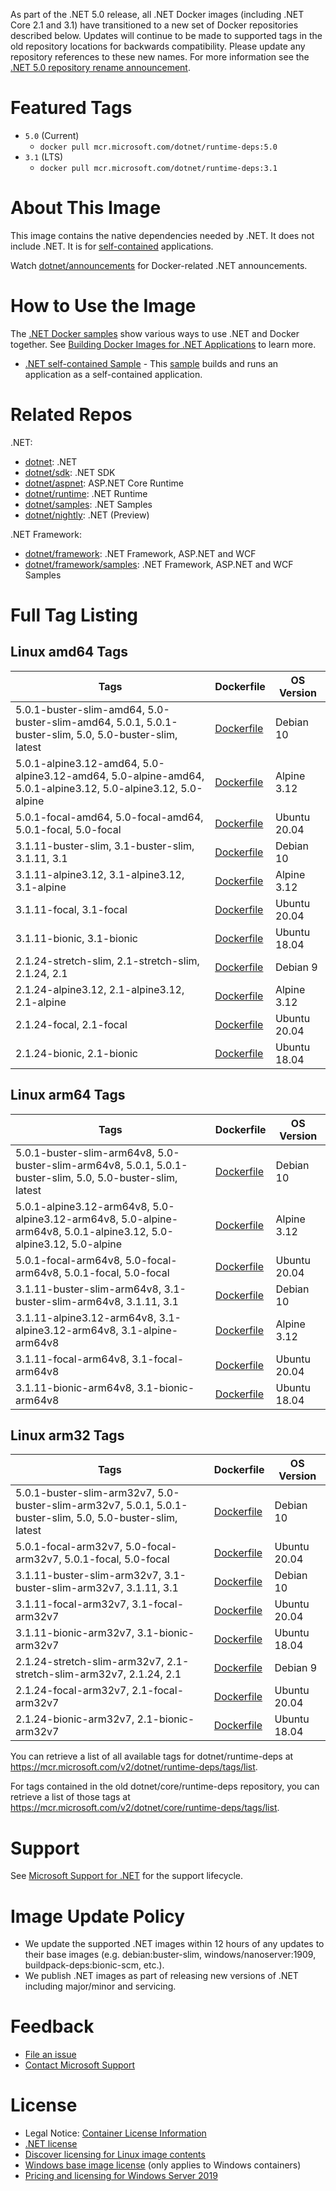 As part of the .NET 5.0 release, all .NET Docker images (including .NET Core 2.1 and 3.1) have transitioned to a new set of Docker repositories described below. Updates will continue to be made to supported tags in the old repository locations for backwards compatibility. Please update any repository references to these new names. For more information see the [.NET 5.0 repository rename announcement](https://github.com/dotnet/dotnet-docker/issues/2375).

# Featured Tags

* `5.0` (Current)
  * `docker pull mcr.microsoft.com/dotnet/runtime-deps:5.0`
* `3.1` (LTS)
  * `docker pull mcr.microsoft.com/dotnet/runtime-deps:3.1`

# About This Image

This image contains the native dependencies needed by .NET. It does not include .NET. It is for [self-contained](https://docs.microsoft.com/dotnet/articles/core/deploying/index) applications.

Watch [dotnet/announcements](https://github.com/dotnet/announcements/labels/Docker) for Docker-related .NET announcements.

# How to Use the Image

The [.NET Docker samples](https://github.com/dotnet/dotnet-docker/blob/master/samples/README.md) show various ways to use .NET and Docker together. See [Building Docker Images for .NET Applications](https://docs.microsoft.com/dotnet/core/docker/building-net-docker-images) to learn more.

* [.NET self-contained Sample](https://github.com/dotnet/dotnet-docker/blob/master/samples/dotnetapp/dotnet-docker-selfcontained.md) - This [sample](https://github.com/dotnet/dotnet-docker/blob/master/samples/dotnetapp/Dockerfile.debian-x64-selfcontained) builds and runs an application as a self-contained application.

# Related Repos

.NET:

* [dotnet](https://hub.docker.com/_/microsoft-dotnet/): .NET
* [dotnet/sdk](https://hub.docker.com/_/microsoft-dotnet-sdk/): .NET SDK
* [dotnet/aspnet](https://hub.docker.com/_/microsoft-dotnet-aspnet/): ASP.NET Core Runtime
* [dotnet/runtime](https://hub.docker.com/_/microsoft-dotnet-runtime/): .NET Runtime
* [dotnet/samples](https://hub.docker.com/_/microsoft-dotnet-samples/): .NET Samples
* [dotnet/nightly](https://hub.docker.com/_/microsoft-dotnet-nightly/): .NET (Preview)

.NET Framework:

* [dotnet/framework](https://hub.docker.com/_/microsoft-dotnet-framework/): .NET Framework, ASP.NET and WCF
* [dotnet/framework/samples](https://hub.docker.com/_/microsoft-dotnet-framework-samples/): .NET Framework, ASP.NET and WCF Samples

# Full Tag Listing

## Linux amd64 Tags
Tags | Dockerfile | OS Version
-----------| -------------| -------------
5.0.1-buster-slim-amd64, 5.0-buster-slim-amd64, 5.0.1, 5.0.1-buster-slim, 5.0, 5.0-buster-slim, latest | [Dockerfile](https://github.com/dotnet/dotnet-docker/blob/master/src/runtime-deps/3.1/buster-slim/amd64/Dockerfile) | Debian 10
5.0.1-alpine3.12-amd64, 5.0-alpine3.12-amd64, 5.0-alpine-amd64, 5.0.1-alpine3.12, 5.0-alpine3.12, 5.0-alpine | [Dockerfile](https://github.com/dotnet/dotnet-docker/blob/master/src/runtime-deps/3.1/alpine3.12/amd64/Dockerfile) | Alpine 3.12
5.0.1-focal-amd64, 5.0-focal-amd64, 5.0.1-focal, 5.0-focal | [Dockerfile](https://github.com/dotnet/dotnet-docker/blob/master/src/runtime-deps/3.1/focal/amd64/Dockerfile) | Ubuntu 20.04
3.1.11-buster-slim, 3.1-buster-slim, 3.1.11, 3.1 | [Dockerfile](https://github.com/dotnet/dotnet-docker/blob/master/src/runtime-deps/3.1/buster-slim/amd64/Dockerfile) | Debian 10
3.1.11-alpine3.12, 3.1-alpine3.12, 3.1-alpine | [Dockerfile](https://github.com/dotnet/dotnet-docker/blob/master/src/runtime-deps/3.1/alpine3.12/amd64/Dockerfile) | Alpine 3.12
3.1.11-focal, 3.1-focal | [Dockerfile](https://github.com/dotnet/dotnet-docker/blob/master/src/runtime-deps/3.1/focal/amd64/Dockerfile) | Ubuntu 20.04
3.1.11-bionic, 3.1-bionic | [Dockerfile](https://github.com/dotnet/dotnet-docker/blob/master/src/runtime-deps/3.1/bionic/amd64/Dockerfile) | Ubuntu 18.04
2.1.24-stretch-slim, 2.1-stretch-slim, 2.1.24, 2.1 | [Dockerfile](https://github.com/dotnet/dotnet-docker/blob/master/src/runtime-deps/2.1/stretch-slim/amd64/Dockerfile) | Debian 9
2.1.24-alpine3.12, 2.1-alpine3.12, 2.1-alpine | [Dockerfile](https://github.com/dotnet/dotnet-docker/blob/master/src/runtime-deps/2.1/alpine3.12/amd64/Dockerfile) | Alpine 3.12
2.1.24-focal, 2.1-focal | [Dockerfile](https://github.com/dotnet/dotnet-docker/blob/master/src/runtime-deps/2.1/focal/amd64/Dockerfile) | Ubuntu 20.04
2.1.24-bionic, 2.1-bionic | [Dockerfile](https://github.com/dotnet/dotnet-docker/blob/master/src/runtime-deps/2.1/bionic/amd64/Dockerfile) | Ubuntu 18.04

## Linux arm64 Tags
Tags | Dockerfile | OS Version
-----------| -------------| -------------
5.0.1-buster-slim-arm64v8, 5.0-buster-slim-arm64v8, 5.0.1, 5.0.1-buster-slim, 5.0, 5.0-buster-slim, latest | [Dockerfile](https://github.com/dotnet/dotnet-docker/blob/master/src/runtime-deps/3.1/buster-slim/arm64v8/Dockerfile) | Debian 10
5.0.1-alpine3.12-arm64v8, 5.0-alpine3.12-arm64v8, 5.0-alpine-arm64v8, 5.0.1-alpine3.12, 5.0-alpine3.12, 5.0-alpine | [Dockerfile](https://github.com/dotnet/dotnet-docker/blob/master/src/runtime-deps/3.1/alpine3.12/arm64v8/Dockerfile) | Alpine 3.12
5.0.1-focal-arm64v8, 5.0-focal-arm64v8, 5.0.1-focal, 5.0-focal | [Dockerfile](https://github.com/dotnet/dotnet-docker/blob/master/src/runtime-deps/3.1/focal/arm64v8/Dockerfile) | Ubuntu 20.04
3.1.11-buster-slim-arm64v8, 3.1-buster-slim-arm64v8, 3.1.11, 3.1 | [Dockerfile](https://github.com/dotnet/dotnet-docker/blob/master/src/runtime-deps/3.1/buster-slim/arm64v8/Dockerfile) | Debian 10
3.1.11-alpine3.12-arm64v8, 3.1-alpine3.12-arm64v8, 3.1-alpine-arm64v8 | [Dockerfile](https://github.com/dotnet/dotnet-docker/blob/master/src/runtime-deps/3.1/alpine3.12/arm64v8/Dockerfile) | Alpine 3.12
3.1.11-focal-arm64v8, 3.1-focal-arm64v8 | [Dockerfile](https://github.com/dotnet/dotnet-docker/blob/master/src/runtime-deps/3.1/focal/arm64v8/Dockerfile) | Ubuntu 20.04
3.1.11-bionic-arm64v8, 3.1-bionic-arm64v8 | [Dockerfile](https://github.com/dotnet/dotnet-docker/blob/master/src/runtime-deps/3.1/bionic/arm64v8/Dockerfile) | Ubuntu 18.04

## Linux arm32 Tags
Tags | Dockerfile | OS Version
-----------| -------------| -------------
5.0.1-buster-slim-arm32v7, 5.0-buster-slim-arm32v7, 5.0.1, 5.0.1-buster-slim, 5.0, 5.0-buster-slim, latest | [Dockerfile](https://github.com/dotnet/dotnet-docker/blob/master/src/runtime-deps/3.1/buster-slim/arm32v7/Dockerfile) | Debian 10
5.0.1-focal-arm32v7, 5.0-focal-arm32v7, 5.0.1-focal, 5.0-focal | [Dockerfile](https://github.com/dotnet/dotnet-docker/blob/master/src/runtime-deps/3.1/focal/arm32v7/Dockerfile) | Ubuntu 20.04
3.1.11-buster-slim-arm32v7, 3.1-buster-slim-arm32v7, 3.1.11, 3.1 | [Dockerfile](https://github.com/dotnet/dotnet-docker/blob/master/src/runtime-deps/3.1/buster-slim/arm32v7/Dockerfile) | Debian 10
3.1.11-focal-arm32v7, 3.1-focal-arm32v7 | [Dockerfile](https://github.com/dotnet/dotnet-docker/blob/master/src/runtime-deps/3.1/focal/arm32v7/Dockerfile) | Ubuntu 20.04
3.1.11-bionic-arm32v7, 3.1-bionic-arm32v7 | [Dockerfile](https://github.com/dotnet/dotnet-docker/blob/master/src/runtime-deps/3.1/bionic/arm32v7/Dockerfile) | Ubuntu 18.04
2.1.24-stretch-slim-arm32v7, 2.1-stretch-slim-arm32v7, 2.1.24, 2.1 | [Dockerfile](https://github.com/dotnet/dotnet-docker/blob/master/src/runtime-deps/2.1/stretch-slim/arm32v7/Dockerfile) | Debian 9
2.1.24-focal-arm32v7, 2.1-focal-arm32v7 | [Dockerfile](https://github.com/dotnet/dotnet-docker/blob/master/src/runtime-deps/2.1/focal/arm32v7/Dockerfile) | Ubuntu 20.04
2.1.24-bionic-arm32v7, 2.1-bionic-arm32v7 | [Dockerfile](https://github.com/dotnet/dotnet-docker/blob/master/src/runtime-deps/2.1/bionic/arm32v7/Dockerfile) | Ubuntu 18.04

You can retrieve a list of all available tags for dotnet/runtime-deps at https://mcr.microsoft.com/v2/dotnet/runtime-deps/tags/list.
<!--End of generated tags-->

For tags contained in the old dotnet/core/runtime-deps repository, you can retrieve a list of those tags at https://mcr.microsoft.com/v2/dotnet/core/runtime-deps/tags/list.

# Support

See [Microsoft Support for .NET](https://github.com/dotnet/core/blob/master/microsoft-support.md) for the support lifecycle.

# Image Update Policy

* We update the supported .NET images within 12 hours of any updates to their base images (e.g. debian:buster-slim, windows/nanoserver:1909, buildpack-deps:bionic-scm, etc.).
* We publish .NET images as part of releasing new versions of .NET including major/minor and servicing.

# Feedback

* [File an issue](https://github.com/dotnet/dotnet-docker/issues/new/choose)
* [Contact Microsoft Support](https://support.microsoft.com/contactus/)

# License

* Legal Notice: [Container License Information](https://aka.ms/mcr/osslegalnotice)
* [.NET license](https://github.com/dotnet/dotnet-docker/blob/master/LICENSE)
* [Discover licensing for Linux image contents](https://github.com/dotnet/dotnet-docker/blob/master/documentation/image-artifact-details.md)
* [Windows base image license](https://docs.microsoft.com/virtualization/windowscontainers/images-eula) (only applies to Windows containers)
* [Pricing and licensing for Windows Server 2019](https://www.microsoft.com/cloud-platform/windows-server-pricing)
